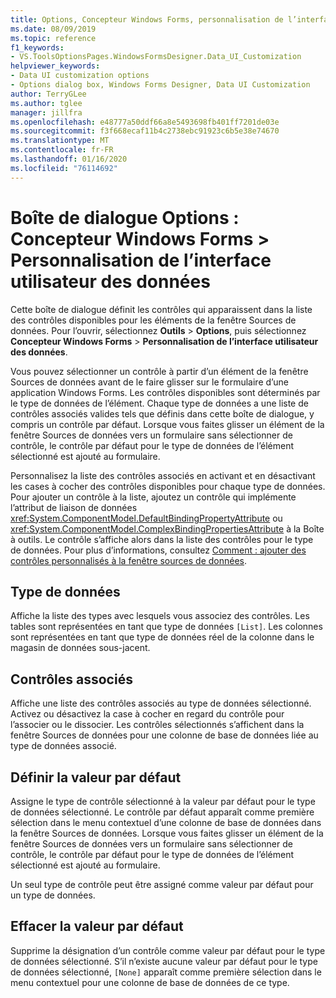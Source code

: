 ```yaml
---
title: Options, Concepteur Windows Forms, personnalisation de l’interface utilisateur des données
ms.date: 08/09/2019
ms.topic: reference
f1_keywords:
- VS.ToolsOptionsPages.WindowsFormsDesigner.Data_UI_Customization
helpviewer_keywords:
- Data UI customization options
- Options dialog box, Windows Forms Designer, Data UI Customization
author: TerryGLee
ms.author: tglee
manager: jillfra
ms.openlocfilehash: e48777a50ddf66a8e5493698fb401ff7201de03e
ms.sourcegitcommit: f3f668ecaf11b4c2738ebc91923c6b5e38e74670
ms.translationtype: MT
ms.contentlocale: fr-FR
ms.lasthandoff: 01/16/2020
ms.locfileid: "76114692"
---
```

# <a name="options-dialog-box-windows-forms-designer--data-ui-customization"></a>Boîte de dialogue Options : Concepteur Windows Forms > Personnalisation de l’interface utilisateur des données

Cette boîte de dialogue définit les contrôles qui apparaissent dans la liste des contrôles disponibles pour les éléments de la fenêtre Sources de données. Pour l’ouvrir, sélectionnez **Outils** > **Options**, puis sélectionnez **Concepteur Windows Forms** > **Personnalisation de l’interface utilisateur des données**.

Vous pouvez sélectionner un contrôle à partir d’un élément de la fenêtre Sources de données avant de le faire glisser sur le formulaire d’une application Windows Forms. Les contrôles disponibles sont déterminés par le type de données de l’élément. Chaque type de données a une liste de contrôles associés valides tels que définis dans cette boîte de dialogue, y compris un contrôle par défaut. Lorsque vous faites glisser un élément de la fenêtre Sources de données vers un formulaire sans sélectionner de contrôle, le contrôle par défaut pour le type de données de l’élément sélectionné est ajouté au formulaire.

Personnalisez la liste des contrôles associés en activant et en désactivant les cases à cocher des contrôles disponibles pour chaque type de données. Pour ajouter un contrôle à la liste, ajoutez un contrôle qui implémente l’attribut de liaison de données <xref:System.ComponentModel.DefaultBindingPropertyAttribute> ou <xref:System.ComponentModel.ComplexBindingPropertiesAttribute> à la Boîte à outils. Le contrôle s’affiche alors dans la liste des contrôles pour le type de données. Pour plus d’informations, consultez [Comment : ajouter des contrôles personnalisés à la fenêtre sources de données](../..//data-tools/add-custom-controls-to-the-data-sources-window.md).

## <a name="data-type"></a>Type de données

Affiche la liste des types avec lesquels vous associez des contrôles. Les tables sont représentées en tant que type de données `[List]`. Les colonnes sont représentées en tant que type de données réel de la colonne dans le magasin de données sous-jacent.

## <a name="associated-controls"></a>Contrôles associés

Affiche une liste des contrôles associés au type de données sélectionné. Activez ou désactivez la case à cocher en regard du contrôle pour l’associer ou le dissocier. Les contrôles sélectionnés s’affichent dans la fenêtre Sources de données pour une colonne de base de données liée au type de données associé.

## <a name="set-default"></a>Définir la valeur par défaut

Assigne le type de contrôle sélectionné à la valeur par défaut pour le type de données sélectionné. Le contrôle par défaut apparaît comme première sélection dans le menu contextuel d’une colonne de base de données dans la fenêtre Sources de données. Lorsque vous faites glisser un élément de la fenêtre Sources de données vers un formulaire sans sélectionner de contrôle, le contrôle par défaut pour le type de données de l’élément sélectionné est ajouté au formulaire.

Un seul type de contrôle peut être assigné comme valeur par défaut pour un type de données.

## <a name="clear-default"></a>Effacer la valeur par défaut

Supprime la désignation d’un contrôle comme valeur par défaut pour le type de données sélectionné. S’il n’existe aucune valeur par défaut pour le type de données sélectionné, `[None]` apparaît comme première sélection dans le menu contextuel pour une colonne de base de données de ce type.
